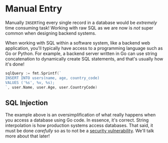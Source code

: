 # Manual Entry

Manually `INSERT`ing every single record in a database would be *extremely* time consuming task! Working with raw SQL as we are now is *not* super common when designing backend systems.

When working with SQL within a software system, like a backend web application, you'll typically have access to a programming language such as Go or Python. For example, a backend server written in Go can use string concatenation to dynamically create SQL statements, and that's usually how it's done!

```go
sqlQuery := fmt.Sprintf(`
INSERT INTO users(name, age, country_code)
VALUES ('%s', %v, %s);
`, user.Name, user.Age, user.CountryCode)
```

## SQL Injection

The example above is an oversimplification of what really happens when you access a database using Go code. In essence, it's correct. String interpolation is how production systems access databases. That said, it must be done *carefully* so as to not be a [security vulnerability](https://en.wikipedia.org/wiki/SQL_injection). We'll talk more about that later!
